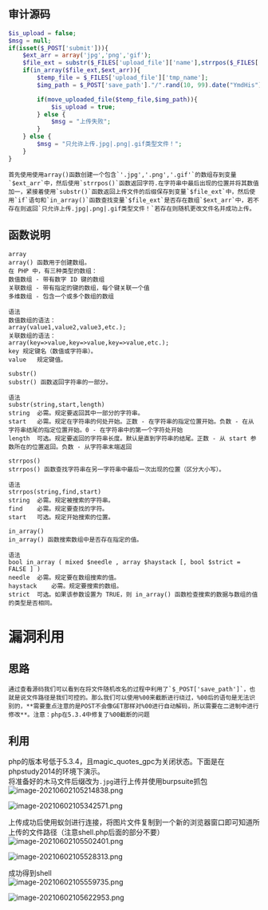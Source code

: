 
## 审计源码
```php
$is_upload = false;
$msg = null;
if(isset($_POST['submit'])){
    $ext_arr = array('jpg','png','gif');
    $file_ext = substr($_FILES['upload_file']['name'],strrpos($_FILES['upload_file']['name'],".")+1);
    if(in_array($file_ext,$ext_arr)){
        $temp_file = $_FILES['upload_file']['tmp_name'];
        $img_path = $_POST['save_path']."/".rand(10, 99).date("YmdHis").".".$file_ext;

        if(move_uploaded_file($temp_file,$img_path)){
            $is_upload = true;
        } else {
            $msg = "上传失败";
        }
    } else {
        $msg = "只允许上传.jpg|.png|.gif类型文件！";
    }
}
```

	首先使用使用array()函数创建一个包含`'.jpg','.png','.gif'`的数组存到变量`$ext_arr`中，然后使用`strrpos()`函数返回字符.在字符串中最后出现的位置并将其数值加一，紧接着使用`substr()`函数返回上传文件的后缀保存到变量`$file_ext`中，然后使用`if`语句和`in_array()`函数查找变量`$file_ext`是否存在数组`$ext_arr`中，若不存在则返回`只允许上传.jpg|.png|.gif类型文件！`若存在则随机更改文件名并成功上传。


## 函数说明
```
array
array() 函数用于创建数组。
在 PHP 中，有三种类型的数组：
数值数组 - 带有数字 ID 键的数组
关联数组 - 带有指定的键的数组，每个键关联一个值
多维数组 - 包含一个或多个数组的数组

语法
数值数组的语法：
array(value1,value2,value3,etc.);
关联数组的语法：
array(key=>value,key=>value,key=>value,etc.);
key	规定键名（数值或字符串）。
value	规定键值。
```

```
substr()
substr() 函数返回字符串的一部分。

语法
substr(string,start,length)
string	必需。规定要返回其中一部分的字符串。
start	必需。规定在字符串的何处开始。正数 - 在字符串的指定位置开始。负数 - 在从字符串结尾的指定位置开始。0 - 在字符串中的第一个字符处开始
length	可选。规定要返回的字符串长度。默认是直到字符串的结尾。正数 - 从 start 参数所在的位置返回。负数 - 从字符串末端返回
```

```
strrpos()
strrpos() 函数查找字符串在另一字符串中最后一次出现的位置（区分大小写）。

语法
strrpos(string,find,start)
string	必需。规定被搜索的字符串。
find	必需。规定要查找的字符。
start	可选。规定开始搜索的位置。
```

```
in_array()
in_array() 函数搜索数组中是否存在指定的值。

语法
bool in_array ( mixed $needle , array $haystack [, bool $strict = FALSE ] )
needle	必需。规定要在数组搜索的值。
haystack	必需。规定要搜索的数组。
strict	可选。如果该参数设置为 TRUE，则 in_array() 函数检查搜索的数据与数组的值的类型是否相同。
```


# 漏洞利用

## 思路
	通过查看源码我们可以看到在将文件随机改名的过程中利用了`$_POST['save_path']`，也就是说文件路径是我们可控的。那么我们可以使用%00来截断进行绕过，%00后的语句是无法识别的，**需要重点注意的是POST不会像GET那样对%00进行自动解码，所以需要在二进制中进行修改**。注意：php在5.3.4中修复了%00截断的问题


## 利用
php的版本号低于5.3.4，且magic_quotes_gpc为关闭状态。下面是在phpstudy2014的环境下演示。<br />将准备好的木马文件后缀改为`.jpg`进行上传并使用burpsuite抓包<br />![image-20210602105214838.png](_img/assets/1656468525082-bf11c018-6a65-46fe-902d-0b8c409f6d38.png)

![image-20210602105342571.png](_img/assets/1656468528750-6d948a05-0ae2-4f76-8150-09bb0243695d.png)

上传成功后使用蚁剑进行连接，将图片文件复制到一个新的浏览器窗口即可知道所上传的文件路径（注意shell.php后面的部分不要）<br />![image-20210602105502401.png](_img/assets/1656468533191-fb62f615-ab78-466a-98ca-88fb09fc4045.png)

![image-20210602105528313.png](_img/assets/1656468536633-690e9099-e81b-4690-8187-8d7d5483d6da.png)

成功得到shell<br />![image-20210602105559735.png](_img/assets/1656468540508-2e1940f0-d744-4009-ae35-e0f08fdfff38.png)

![image-20210602105622953.png](_img/assets/1656468543845-fa300abd-62f6-4a6a-b093-9e38c2c47bdd.png)
